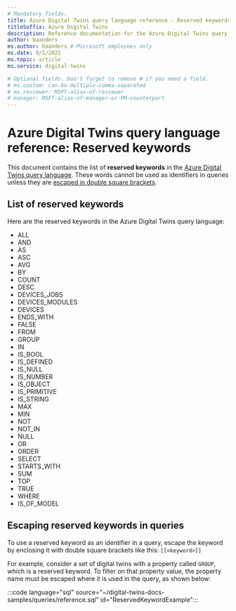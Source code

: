 ```yaml
---
# Mandatory fields.
title: Azure Digital Twins query language reference - Reserved keywords
titleSuffix: Azure Digital Twins
description: Reference documentation for the Azure Digital Twins query language reserved keywords
author: baanders
ms.author: baanders # Microsoft employees only
ms.date: 9/1/2021
ms.topic: article
ms.service: digital-twins

# Optional fields. Don't forget to remove # if you need a field.
# ms.custom: can-be-multiple-comma-separated
# ms.reviewer: MSFT-alias-of-reviewer
# manager: MSFT-alias-of-manager-or-PM-counterpart
---
```


# Azure Digital Twins query language reference: Reserved keywords

This document contains the list of **reserved keywords** in the [Azure Digital Twins query language](concepts-query-language.md). These words cannot be used as identifiers in queries unless they are [escaped in double square brackets](#escaping-reserved-keywords-in-queries). 

## List of reserved keywords

Here are the reserved keywords in the Azure Digital Twins query language:

* ALL 
* AND
* AS
* ASC
* AVG
* BY
* COUNT
* DESC
* DEVICES_JOBS
* DEVICES_MODULES
* DEVICES
* ENDS_WITH
* FALSE
* FROM
* GROUP
* IN
* IS_BOOL
* IS_DEFINED
* IS_NULL
* IS_NUMBER
* IS_OBJECT
* IS_PRIMITIVE
* IS_STRING
* MAX
* MIN
* NOT
* NOT_IN
* NULL
* OR
* ORDER
* SELECT
* STARTS_WITH
* SUM
* TOP
* TRUE
* WHERE
* IS_OF_MODEL

## Escaping reserved keywords in queries

To use a reserved keyword as an identifier in a query, escape the keyword by enclosing it with double square brackets like this: `[[<keyword>]]`

For example, consider a set of digital twins with a property called `GROUP`, which is a reserved keyword. To filter on that property value, the property name must be escaped where it is used in the query, as shown below:

:::code language="sql" source="~/digital-twins-docs-samples/queries/reference.sql" id="ReservedKeywordExample":::